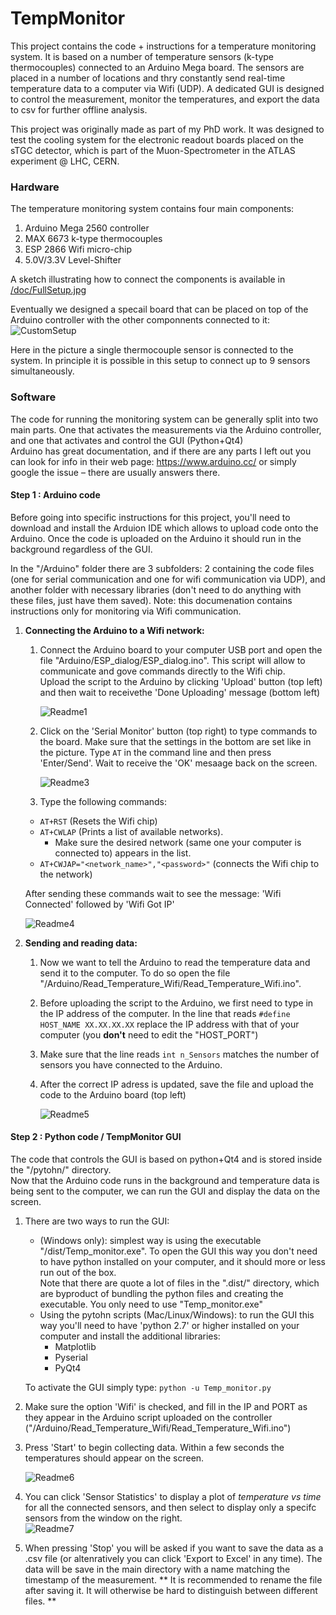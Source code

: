 # TempMonitor

This project contains the code + instructions for a temperature monitoring system. It is based on a number of temperature sensors (k-type thermocouples) connected to an Arduino Mega board. The sensors are placed in a number of locations and thry constantly send real-time temperature data to a computer via Wifi (UDP). A dedicated GUI is designed to control the measurement, monitor the temperatures, and export the data to csv for further offline analysis.

This project was originally made as part of my PhD work. It was designed to test the cooling system for the electronic readout boards placed on the sTGC detector, which is part of the Muon-Spectrometer in the ATLAS experiment @ LHC, CERN.  

### Hardware

The temperature monitoring system contains four main components:
1. Arduino Mega 2560 controller
1. MAX 6673 k-type thermocouples
1. ESP 2866 Wifi micro-chip
1. 5.0V/3.3V Level-Shifter

A sketch illustrating how to connect the components is available in [/doc/FullSetup.jpg](https://github.com/gkoren/TempMonitor/blob/master/doc/FullSetup.jpg)

Eventually we designed a specail board that can be placed on top of the Arduino controller with the other componnents connected to it:  
    ![CustomSetup](/doc/CustomSetup.png)
    
      
   Here in the picture a single thermocouple sensor is connected to the system. In principle it is possible in this setup to connect up to 9 sensors simultaneously.
   
   
### Software

The code for running the monitoring system can be generally split into two main parts. One that activates the measurements via the Arduino controller, and one that activates and control the GUI (Python+Qt4)  
Arduino has great documentation, and if there are any parts I left out you can look for info in their web page: https://www.arduino.cc/ or simply google the issue – there are usually answers there.

#### Step 1 : Arduino code

Before going into specific instructions for this project, you'll need to download and install the Arduion IDE which allows to upload code onto the Arduino. Once the code is uploaded on the Arduino it should run in the background regardless of the GUI.

In the "/Arduino" folder there are 3 subfolders: 2 containing the code files (one for serial communication and one for wifi communication via UDP),
and another folder with necessary libraries (don't need to do anything with these files, just have them saved). Note: this documenation contains instructions only for monitoring via Wifi communication.

1. **Connecting the Arduino to a Wifi network:**
    1. Connect the Arduino board to your computer USB port and open the file "Arduino/ESP_dialog/ESP_dialog.ino". This script will allow to communicate and gove commands directly to the Wifi chip.  
    Upload the script to the Arduino by clicking 'Upload' button (top left) and then wait to receivethe 'Done Uploading' message (bottom left)    
              
        ![Readme1](/doc/images/Readme/1.png)  
        
          
    1. Click on the 'Serial Monitor' button (top right) to type commands to the board. Make sure that the settings in the bottom are set like in the picture. Type `AT` in the command line and then press 'Enter/Send'. Wait to receive the 'OK' mesaage back on the screen.  
          
        ![Readme3](/doc/images/Readme/3.png)  
    
    1. Type the following commands:
    * `AT+RST` (Resets the Wifi chip)
    * `AT+CWLAP` (Prints a list of available networks). 
        * Make sure the desired network (same one your computer is connected to) appears in the list.
    * `AT+CWJAP="<network_name>","<password>"` (connects the Wifi chip to the network)
    
    After sending these commands wait to see the message: 'Wifi Connected' followed by 'Wifi Got IP'
                
    ![Readme4](/doc/images/Readme/4.png)  
    
1. **Sending and reading data:**
    1. Now we want to tell the Arduino to read the temperature data and send it to the computer. To do so open the file "/Arduino/Read_Temperature_Wifi/Read_Temperature_Wifi.ino".
    1. Before uploading the script to the Arduino, we first need to type in the IP address of the computer. In the line that reads `#define HOST_NAME XX.XX.XX.XX` replace the IP address with that of your computer (you **don't** need to edit the "HOST_PORT")
    2. Make sure that the line reads `int n_Sensors` matches the number of sensors you have connected to the Arduino. 
    3. After the correct IP adress is updated, save the file and upload the code to the Arduino board (top left)  
          
        ![Readme5](/doc/images/Readme/5.png)  
        
#### Step 2 : Python code / TempMonitor GUI

The code that controls the GUI is based on python+Qt4 and is stored inside the "/pytohn/" directory.   
Now that the Arduino code runs in the background and temperature data is being sent to the computer, we can run the GUI and display the data on the screen. 

1. There are two ways to run the GUI:
    * (Windows only): simplest way is using the executable "/dist/Temp_monitor.exe". To open the GUI this way you don't need to have python installed on your computer, and it should more or less run out of the box.   
    Note that there are quote a lot of files in the ".dist/" directory, which are  byproduct of bundling the python files and creating the executable. You only need to use "Temp_monitor.exe"
    * Using the pytohn scripts (Mac/Linux/Windows): to run the GUI this way you'll need to have 'python 2.7' or higher installed on your computer and install the additional libraries:
        * Matplotlib
        * Pyserial
        * PyQt4  
        
    To activate the GUI simply type: `python -u Temp_monitor.py`
1. Make sure the option 'Wifi' is checked, and fill in the IP and PORT as they appear in the Arduino script uploaded on the controller ("/Arduino/Read_Temperature_Wifi/Read_Temperature_Wifi.ino")
2. Press 'Start' to begin collecting data. Within a few seconds the temperatures should appear on the screen.   
    
    ![Readme6](/doc/images/Readme/6.png)    
    
4. You can click 'Sensor Statistics' to display a plot of *temperature vs time* for all the connected sensors, and then select to display only a specifc sensors from the window on the right.  
    ![Readme7](/doc/images/Readme/7.png)    
    
6. When pressing 'Stop' you will be asked if you want to save the data as a .csv file (or altenratively you can click 'Export to Excel' in any time). The data will be save in the main directory with a name matching the timestamp of the measurement. ** It is recommended to rename the file after saving it. It will otherwise be hard to distinguish between different files. **

